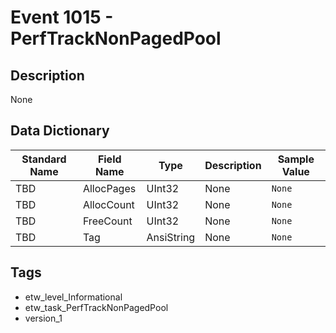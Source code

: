 # Event 1015 - PerfTrackNonPagedPool

## Description
None

## Data Dictionary
|Standard Name|Field Name|Type|Description|Sample Value|
|---|---|---|---|---|
|TBD|AllocPages|UInt32|None|`None`|
|TBD|AllocCount|UInt32|None|`None`|
|TBD|FreeCount|UInt32|None|`None`|
|TBD|Tag|AnsiString|None|`None`|

## Tags
* etw_level_Informational
* etw_task_PerfTrackNonPagedPool
* version_1